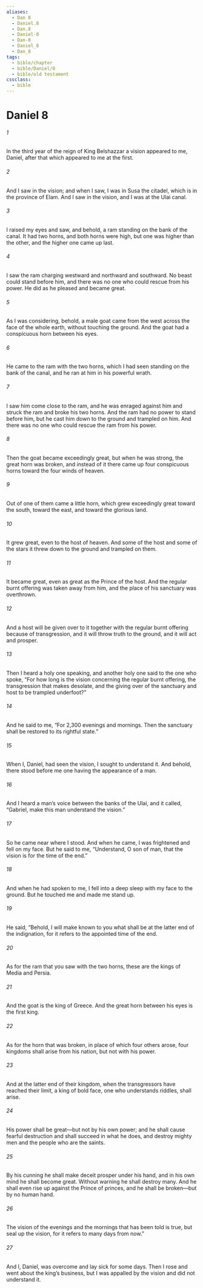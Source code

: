 ```yaml
---
aliases:
  - Dan 8
  - Daniel.8
  - Dan.8
  - Daniel-8
  - Dan-8
  - Daniel_8
  - Dan_8
tags:
  - bible/chapter
  - bible/Daniel/8
  - bible/old testament
cssclass:
  - bible
---
```


# Daniel 8

###### 1
In the third year of the reign of King Belshazzar a vision appeared to me, Daniel, after that which appeared to me at the first.
###### 2
And I saw in the vision; and when I saw, I was in Susa the citadel, which is in the province of Elam. And I saw in the vision, and I was at the Ulai canal.
###### 3
I raised my eyes and saw, and behold, a ram standing on the bank of the canal. It had two horns, and both horns were high, but one was higher than the other, and the higher one came up last.
###### 4
I saw the ram charging westward and northward and southward. No beast could stand before him, and there was no one who could rescue from his power. He did as he pleased and became great.
###### 5
As I was considering, behold, a male goat came from the west across the face of the whole earth, without touching the ground. And the goat had a conspicuous horn between his eyes.
###### 6
He came to the ram with the two horns, which I had seen standing on the bank of the canal, and he ran at him in his powerful wrath.
###### 7
I saw him come close to the ram, and he was enraged against him and struck the ram and broke his two horns. And the ram had no power to stand before him, but he cast him down to the ground and trampled on him. And there was no one who could rescue the ram from his power.
###### 8
Then the goat became exceedingly great, but when he was strong, the great horn was broken, and instead of it there came up four conspicuous horns toward the four winds of heaven.
###### 9
Out of one of them came a little horn, which grew exceedingly great toward the south, toward the east, and toward the glorious land.
###### 10
It grew great, even to the host of heaven. And some of the host and some of the stars it threw down to the ground and trampled on them.
###### 11
It became great, even as great as the Prince of the host. And the regular burnt offering was taken away from him, and the place of his sanctuary was overthrown.
###### 12
And a host will be given over to it together with the regular burnt offering because of transgression, and it will throw truth to the ground, and it will act and prosper.
###### 13
Then I heard a holy one speaking, and another holy one said to the one who spoke, “For how long is the vision concerning the regular burnt offering, the transgression that makes desolate, and the giving over of the sanctuary and host to be trampled underfoot?”
###### 14
And he said to me, “For 2,300 evenings and mornings. Then the sanctuary shall be restored to its rightful state.”
###### 15
When I, Daniel, had seen the vision, I sought to understand it. And behold, there stood before me one having the appearance of a man.
###### 16
And I heard a man’s voice between the banks of the Ulai, and it called, “Gabriel, make this man understand the vision.”
###### 17
So he came near where I stood. And when he came, I was frightened and fell on my face. But he said to me, “Understand, O son of man, that the vision is for the time of the end.”
###### 18
And when he had spoken to me, I fell into a deep sleep with my face to the ground. But he touched me and made me stand up.
###### 19
He said, “Behold, I will make known to you what shall be at the latter end of the indignation, for it refers to the appointed time of the end.
###### 20
As for the ram that you saw with the two horns, these are the kings of Media and Persia.
###### 21
And the goat is the king of Greece. And the great horn between his eyes is the first king.
###### 22
As for the horn that was broken, in place of which four others arose, four kingdoms shall arise from his nation, but not with his power.
###### 23
And at the latter end of their kingdom, when the transgressors have reached their limit, a king of bold face, one who understands riddles, shall arise.
###### 24
His power shall be great—but not by his own power; and he shall cause fearful destruction and shall succeed in what he does, and destroy mighty men and the people who are the saints.
###### 25
By his cunning he shall make deceit prosper under his hand, and in his own mind he shall become great. Without warning he shall destroy many. And he shall even rise up against the Prince of princes, and he shall be broken—but by no human hand.
###### 26
The vision of the evenings and the mornings that has been told is true, but seal up the vision, for it refers to many days from now.”
###### 27
And I, Daniel, was overcome and lay sick for some days. Then I rose and went about the king’s business, but I was appalled by the vision and did not understand it.


